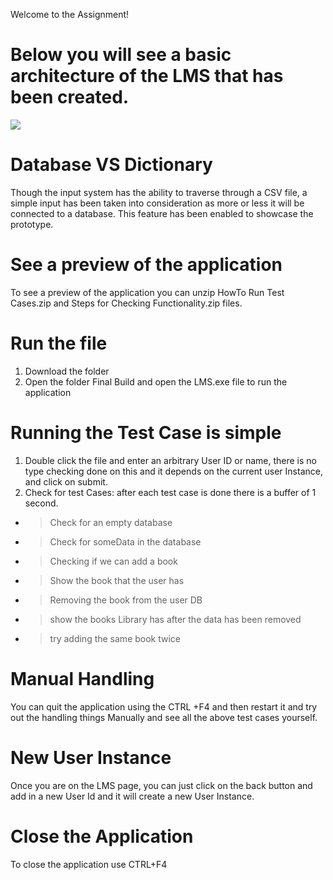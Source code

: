  Welcome to the Assignment!

# Below you will see a basic architecture of the LMS that has been created. 
![](https://github.com/Saurabhbagh/Assignment/blob/3ebfef1db89b68c4af3a868c037bb20e0b415a51/Design%20Layout%20and%20TODO-%20Updated.png)

# Database VS Dictionary
Though the input system has the ability to traverse through a CSV file, a simple input has been taken into consideration as more or less it will be connected to a database. This feature has been enabled to showcase the prototype.

# See a preview of the application 
To see a preview of the application you can unzip HowTo Run Test Cases.zip and Steps for Checking Functionality.zip files. 


# Run the file 
1. Download the folder
2. Open the folder Final Build and open the LMS.exe file to run the application



# Running the Test Case is simple 

1. Double click the file and enter an arbitrary User ID or name, there is no type checking done on this and it depends on the current user Instance, and click on submit.
2. Check for test Cases: after each test case is done there is a buffer of 1 second.
* > Check for an empty database
* > Check for someData in the database
* > Checking if we can add  a book
* > Show the book that the user has
* > Removing the book from the user DB
* > show the books Library has after the data has been removed
* > try adding the same book twice 


# Manual Handling 
You can quit the application using the CTRL +F4  and then restart it and try out the handling things Manually and see all the above test cases yourself.

# New User Instance 

Once you are on the LMS page, you can just click on the back button and add in a new User Id and it will create a new User Instance.

# Close the Application
To close the application use CTRL+F4










